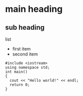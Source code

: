 # main heading
## sub heading

list
* first item
* second item

```
#include <iostream>
using namespace std;
int main()
{
  cout << "Hello world!" << endl;
  return 0;
}
```
